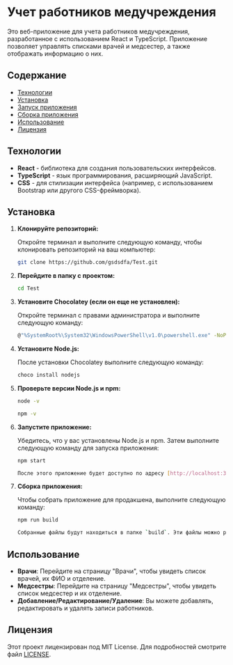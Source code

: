 # Учет работников медучреждения

Это веб-приложение для учета работников медучреждения, разработанное с использованием React и TypeScript. Приложение позволяет управлять списками врачей и медсестер, а также отображать информацию о них.

## Содержание

- [Технологии](#технологии)
- [Установка](#установка)
- [Запуск приложения](#запуск-приложения)
- [Сборка приложения](#сборка-приложения)
- [Использование](#использование)
- [Лицензия](#лицензия)

## Технологии

- **React** - библиотека для создания пользовательских интерфейсов.
- **TypeScript** - язык программирования, расширяющий JavaScript.
- **CSS** - для стилизации интерфейса (например, с использованием Bootstrap или другого CSS-фреймворка).

## Установка

1. **Клонируйте репозиторий:**

   Откройте терминал и выполните следующую команду, чтобы клонировать репозиторий на ваш компьютер:

   ```bash
   git clone https://github.com/gsdsdfa/Test.git

2. **Перейдите в папку с проектом:**

   ```bash
   cd Test

3. **Установите Chocolatey (если он еще не установлен):**

   Откройте терминал с правами администратора и выполните следующую команду:

   ```bash
   @"%SystemRoot%\System32\WindowsPowerShell\v1.0\powershell.exe" -NoProfile -InputFormat None -ExecutionPolicy Bypass -Command "iex ((New-Object System.Net.WebClient).DownloadString('https://chocolatey.org/install.ps1'))" && SET "PATH=%PATH%;%ALLUSERSPROFILE%\chocolatey\bin"

4. **Установите Node.js:**

   После установки Chocolatey выполните следующую команду:

   ```bash
   choco install nodejs

5. **Проверьте версии Node.js и npm:**

   ```bash
   node -v
   ```

   ```bash
   npm -v

6. **Запустите приложение:**

   Убедитесь, что у вас установлены Node.js и npm. Затем выполните следующую команду для запуска приложения:

   ```bash
   npm start

   После этого приложение будет доступно по адресу [http://localhost:3000](http://localhost:3000). Откройте этот адрес в вашем веб-браузере, чтобы увидеть приложение.

7. **Сборка приложения:**

   Чтобы собрать приложение для продакшена, выполните следующую команду:

   ```bash
   npm run build

   Собранные файлы будут находиться в папке `build`. Эти файлы можно развернуть на любом веб-сервере.

## Использование

- **Врачи**: Перейдите на страницу "Врачи", чтобы увидеть список врачей, их ФИО и отделение.
- **Медсестры**: Перейдите на страницу "Медсестры", чтобы увидеть список медсестер и их отделение.
- **Добавление/Редактирование/Удаление**: Вы можете добавлять, редактировать и удалять записи работников.

## Лицензия

Этот проект лицензирован под MIT License. Для подробностей смотрите файл [LICENSE](LICENSE).
